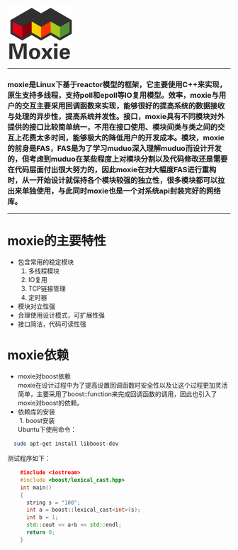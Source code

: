 ![Moxie logo](https://github.com/fasShare/moxie/blob/master/logo/moxie.png)
***
### moxie是Linux下基于reactor模型的框架，它主要使用C++来实现，原生支持多线程，支持poll和epoll等IO复用模型。效率，moxie与用户的交互主要采用回调函数来实现，能够很好的提高系统的数据接收与处理的异步性，提高系统并发性。接口，moxie具有不同模块对外提供的接口比较简单统一，不用在接口使用、模块间类与类之间的交互上花费太多时间，能够极大的降低用户的开发成本。模块，moxie的前身是FAS，FAS是为了学习muduo深入理解muduo而设计开发的，但考虑到muduo在某些程度上对模块分割以及代码修改还是需要在代码层面付出很大努力的，因此moxie在对大幅度FAS进行重构时，从一开始设计就保持各个模块较强的独立性，很多模块都可以拉出来单独使用，与此同时moxie也是一个对系统api封装完好的网络库。<br>
***
# moxie的主要特性<br>
* 包含常用的稳定模块<br>
  1. 多线程模块
  2. IO复用
  3. TCP链接管理
  4. 定时器
* 模块对立性强<br>
* 合理使用设计模式，可扩展性强<br>
* 接口简洁，代码可读性强<br>

# moxie依赖 <br>
* moxie对boost依赖<br>
moxie在设计过程中为了提高设置回调函数时安全性以及让这个过程更加灵活简单，主要采用了boost::function来完成回调函数的调用，因此也引入了moxie对boost的依赖。<br>
* 依赖库的安装<br>
  1. boost安装<br>
  Ubuntu下使用命令：<br>
```bash
  sudo apt-get install libboost-dev
```
  测试程序如下：<br>
```cpp
    #include <iostream> 
    #include <boost/lexical_cast.hpp>
    int main()
    {
      string s = "100";
      int a = boost::lexical_cast<int>(s);
      int b = 1;
      std::cout << a+b << std::endl;
      return 0;
    }
```

